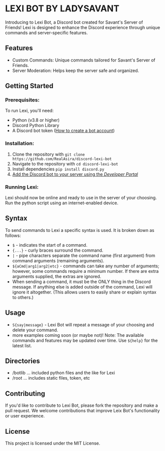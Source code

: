 # LEXI BOT BY LADYSAVANT

Introducing to Lexi Bot, a Discord bot created for Savant's Server of Friends! Lexi is designed to enhance the Discord experience through unique commands and server-specific features.


## Features
- Custom Commands: Unique commands tailored for Savant's Server of Friends.
- Server Moderation: Helps keep the server safe and organized.


## Getting Started
### Prerequisites:
To run Lexi, you'll need:
- Python (v3.8 or higher)
- Discord Python Library
- A Discord bot token ([How to create a bot account](https://discordpy.readthedocs.io/en/stable/discord.html))


### Installation:
1. Clone the repository with `git clone https://github.com/RealAsira/discord-lexi-bot`
2. Navigate to the repository with `cd discord-lexi-bot`
3. Install dependencies `pip install discord.py`
4. [Add the Discord bot to your server using the *Developer Portal*](https://realpython.com/how-to-make-a-discord-bot-python/#how-to-make-a-discord-bot-in-the-developer-portal)


### Running Lexi:
Lexi should now be online and ready to use in the server of your choosing.
Run the python script using an internet-enabled device. 


## Syntax
To send commands to Lexi a specific syntax is used. It is broken down as follows:
- `$` - indicates the start of a command.
- `{...}` - curly braces surround the command.
- `|` - pipe characters separate the command name (first argument) from command arguments (remaining arguments).
- `${aCmd|arg1|arg2|etc}` - commands can take any number of arguments; however, some commands require a minimum number. If there are extra arguments supplied, the extras are ignored.
- When sending a command, it must be the ONLY thing in the Discord message. If anything else is added outside of the command, Lexi will ignore it altogether. (This allows users to easily share or explain syntax to others.)


## Usage
- `S{say|message}` - Lexi Bot will repeat a message of your choosing and delete your command.
- more examples coming soon (or maybe not)!
Note: The available commands and features may be updated over time. Use `${help}` for the latest list.


## Directories
- /botlib ... included python files and the like for Lexi
- /root ... includes static files, token, etc


## Contributing
If you'd like to contribute to Lexi Bot, please fork the repository and make a pull request. We welcome contributions that improve Leix Bot's functionality or user experience.


## License
This project is licensed under the MIT License.
